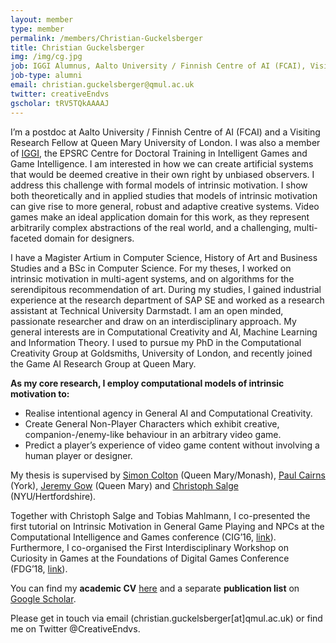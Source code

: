 ```yaml
---
layout: member
type: member
permalink: /members/Christian-Guckelsberger
title: Christian Guckelsberger
img: /img/cg.jpg
job: IGGI Alumnus, Aalto University / Finnish Centre of AI (FCAI), Visiting Research Fellow @ QMUL
job-type: alumni
email: christian.guckelsberger@qmul.ac.uk
twitter: creativeEndvs
gscholar: tRV5TQkAAAAJ
---
```


I’m a postdoc at Aalto University / Finnish Centre of AI (FCAI) and a Visiting Research Fellow at Queen Mary University of London. I was also a member of [IGGI](http://iggi.org.uk/), the EPSRC Centre for Doctoral Training in Intelligent Games and Game Intelligence. I am interested in how we can create artificial systems that would be deemed creative in their own right by unbiased observers. I address this challenge with formal models of intrinsic motivation. I show both theoretically and in applied studies that models of intrinsic motivation can give rise to more general, robust and adaptive creative systems. Video games make an ideal application domain for this work, as they represent arbitrarily complex abstractions of the real world, and a challenging, multi-faceted domain for designers.

I have a Magister Artium in Computer Science, History of Art and Business Studies and a BSc in Computer Science. For my theses, I worked on intrinsic motivation in multi-agent systems, and on algorithms for the serendipitous recommendation of art. During my studies, I gained industrial experience at the research department of SAP SE and worked as a research assistant at Technical University Darmstadt. I am an open minded, passionate researcher and draw on an interdisciplinary approach. My general interests are in Computational Creativity and AI, Machine Learning and Information Theory. I used to pursue my PhD in the Computational Creativity Group at Goldsmiths, University of London, and recently joined the Game AI Research Group at Queen Mary.

**As my core research, I employ computational models of intrinsic motivation to:**

* Realise intentional agency in General AI and Computational Creativity.
* Create General Non-Player Characters which exhibit creative, companion-/enemy-like behaviour in an arbitrary video game.
* Predict a player’s experience of video game content without involving a human player or designer.

My thesis is supervised by [Simon Colton](/members/Simon-Colton/) (Queen Mary/Monash), [Paul Cairns](https://www-users.cs.york.ac.uk/~pcairns/) (York), [Jeremy Gow](/members/Jeremy-Gow/) (Queen Mary) and [Christoph Salge](http://homepages.herts.ac.uk/~cs08abi/) (NYU/Hertfordshire).

Together with Christoph Salge and Tobias Mahlmann, I co-presented the first tutorial on Intrinsic Motivation in General Game Playing and NPCs at the Computational Intelligence and Games conference (CIG’16, [link](http://cig16.image.ece.ntua.gr/tutorials/)). Furthermore, I co-organised the First Interdisciplinary Workshop on Curiosity in Games at the Foundations of Digital Games Conference (FDG’18, [link](http://curious-games.org/)).

You can find my **academic CV** [here](/pdf/CV_Guckelsberger_2019_May.pdf) and a separate **publication list** on [Google Scholar](https://scholar.google.co.uk/citations?user=tRV5TQkAAAAJ).

Please get in touch via email (christian.guckelsberger[at]qmul.ac.uk) or find me on Twitter @CreativeEndvs.